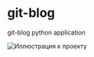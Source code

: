 # git-blog
git-blog python application

![Иллюстрация к проекту](http://www.tolerspace.org.ua/data/images/blogs/logo.jpg)
